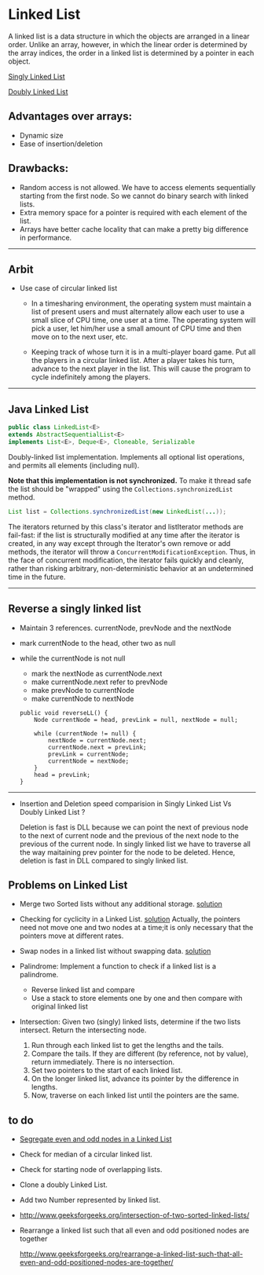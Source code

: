# Linked List

A linked list is a data structure in which the objects are arranged in a linear order. Unlike an array, however, in which the linear order is determined by the array indices, the order in a linked list is determined by a pointer in each object.

[Singly Linked List](./LL/LinkedList.java)

[Doubly Linked List](./LL/DoublyLinkedList.java)

## Advantages over arrays:
- Dynamic size
- Ease of insertion/deletion

## Drawbacks:
- Random access is not allowed. We have to access elements sequentially starting from the first node. So we cannot do binary search with linked lists.
- Extra memory space for a pointer is required with each element of the list.
- Arrays have better cache locality that can make a pretty big difference in performance.

---
## Arbit

- Use case of circular linked list
	
	- In a timesharing environment, the operating system must maintain a list of present users and must alternately allow each user to use a small slice of CPU time, one user at a time. The operating system will pick a user, let him/her use a small amount of CPU time and then move on to the next user, etc.
		
	- Keeping track of whose turn it is in a multi-player board game. Put all the players in a circular linked list. After a player takes his turn, advance to the next player in the list. This will cause the program to cycle indefinitely among the players.	
 	

---

## Java Linked List

```java
public class LinkedList<E>
extends AbstractSequentialList<E>
implements List<E>, Deque<E>, Cloneable, Serializable
```

Doubly-linked list implementation. Implements all optional list operations, and permits all elements (including null).

**Note that this implementation is not synchronized.** To make it thread safe the list should be "wrapped" using the `Collections.synchronizedList` method.

```java
List list = Collections.synchronizedList(new LinkedList(...));
```

The iterators returned by this class's iterator and listIterator methods are fail-fast: if the list is structurally modified at any time after the iterator is created, in any way except through the Iterator's own remove or add methods, the iterator will throw a `ConcurrentModificationException`. Thus, in the face of concurrent modification, the iterator fails quickly and cleanly, rather than risking arbitrary, non-deterministic behavior at an undetermined time in the future.

---

## Reverse a singly linked list

- Maintain 3 references. currentNode, prevNode and the nextNode
- mark currentNode to the head, other two as null
- while the currentNode is not null
	- mark the nextNode as currentNode.next
	- make currentNode.next refer to prevNode
	- make prevNode to currentNode
	- make currentNode to nextNode
	
	```
	public void reverseLL() {
		Node currentNode = head, prevLink = null, nextNode = null;

		while (currentNode != null) {
			nextNode = currentNode.next;
			currentNode.next = prevLink;
			prevLink = currentNode;
			currentNode = nextNode;
		}
		head = prevLink;
	}
	```
	
---

- Insertion and Deletion speed comparision in Singly Linked List Vs Doubly Linked List ?

	Deletion is fast is DLL because we can point the next of previous node to the next of current node and the previous of the next node to the previous of the current node. In singly linked list we have to traverse all the way maitaining prev pointer for the node to be deleted. Hence, deletion is fast in DLL compared to singly linked list.


## Problems on Linked List

- Merge two Sorted lists without any additional storage.
	[solution](./LL/Problems/MergeSortedLists.java)
	
- Checking for cyclicity in a Linked List.
	[solution](./LL/Problems/CheckingCycle.java)
	Actually, the pointers need not move one and two nodes at a time;it is only necessary that the pointers move at different rates.

- Swap nodes in a linked list without swapping data. [solution](./LL/SwapNodes.java)	

- Palindrome: Implement a function to check if a linked list is a palindrome.
	- Reverse linked list and compare
	- Use a stack to store elements one by one and then compare with original linked list

- Intersection: Given two (singly) linked lists, determine if the two lists intersect. Return the intersecting node.

	1. Run through each linked list to get the lengths and the tails.
	2. Compare the tails. If they are different (by reference, not by value), return immediately. There is no intersection.
	3. Set two pointers to the start of each linked list.
	4. On the longer linked list, advance its pointer by the difference in lengths.
	5. Now, traverse on each linked list until the pointers are the same.
	
	
## to do	

- [Segregate even and odd nodes in a Linked List](http://www.practice.geeksforgeeks.org/problem-page.php?pid=400)	
	
- Check for median of a circular linked list.	
	
- Check for starting node of overlapping lists.

- Clone a doubly Linked List.

- Add two Number represented by linked list.

- http://www.geeksforgeeks.org/intersection-of-two-sorted-linked-lists/

- Rearrange a linked list such that all even and odd positioned nodes are together 
	
	http://www.geeksforgeeks.org/rearrange-a-linked-list-such-that-all-even-and-odd-positioned-nodes-are-together/

